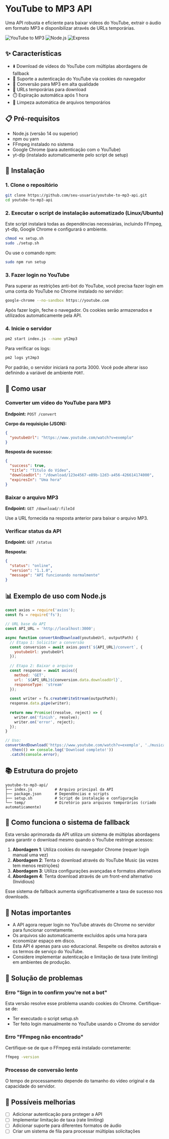 # YouTube to MP3 API

Uma API robusta e eficiente para baixar vídeos do YouTube, extrair o áudio em formato MP3 e disponibilizar através de URLs temporárias.

![YouTube to MP3](https://img.shields.io/badge/YouTube-MP3-red)
![Node.js](https://img.shields.io/badge/Node.js-14%2B-green)
![Express](https://img.shields.io/badge/Express-4.x-blue)

## ✨ Características

- ⬇️ Download de vídeos do YouTube com múltiplas abordagens de fallback
- 🍪 Suporte a autenticação do YouTube via cookies do navegador
- 🎵 Conversão para MP3 em alta qualidade
- 🔗 URLs temporárias para download
- ⏱️ Expiração automática após 1 hora
- 🧹 Limpeza automática de arquivos temporários

## 📋 Pré-requisitos

- Node.js (versão 14 ou superior)
- npm ou yarn
- FFmpeg instalado no sistema
- Google Chrome (para autenticação com o YouTube)
- yt-dlp (instalado automaticamente pelo script de setup)

## 🔧 Instalação

### 1. Clone o repositório

```bash
git clone https://github.com/seu-usuario/youtube-to-mp3-api.git
cd youtube-to-mp3-api
```

### 2. Executar o script de instalação automatizado (Linux/Ubuntu)

Este script instalará todas as dependências necessárias, incluindo FFmpeg, yt-dlp, Google Chrome e configurará o ambiente.

```bash
chmod +x setup.sh
sudo ./setup.sh
```

Ou use o comando npm:

```bash
sudo npm run setup
```

### 3. Fazer login no YouTube

Para superar as restrições anti-bot do YouTube, você precisa fazer login em uma conta do YouTube no Chrome instalado no servidor:

```bash
google-chrome --no-sandbox https://youtube.com
```

Após fazer login, feche o navegador. Os cookies serão armazenados e utilizados automaticamente pela API.

### 4. Inicie o servidor

```bash
pm2 start index.js --name yt2mp3
```

Para verificar os logs:

```bash
pm2 logs yt2mp3
```

Por padrão, o servidor iniciará na porta 3000. Você pode alterar isso definindo a variável de ambiente `PORT`.

## 📝 Como usar

### Converter um vídeo do YouTube para MP3

**Endpoint:** `POST /convert`

**Corpo da requisição (JSON):**
```json
{
  "youtubeUrl": "https://www.youtube.com/watch?v=exemplo"
}
```

**Resposta de sucesso:**
```json
{
  "success": true,
  "title": "Título do Vídeo",
  "downloadUrl": "/download/123e4567-e89b-12d3-a456-426614174000",
  "expiresIn": "Uma hora"
}
```

### Baixar o arquivo MP3

**Endpoint:** `GET /download/:fileId`

Use a URL fornecida na resposta anterior para baixar o arquivo MP3.

### Verificar status da API

**Endpoint:** `GET /status`

**Resposta:**
```json
{
  "status": "online",
  "version": "1.1.0",
  "message": "API funcionando normalmente"
}
```

## 📊 Exemplo de uso com Node.js

```javascript
const axios = require('axios');
const fs = require('fs');

// URL base da API
const API_URL = 'http://localhost:3000';

async function convertAndDownload(youtubeUrl, outputPath) {
  // Etapa 1: Solicitar a conversão
  const conversion = await axios.post(`${API_URL}/convert`, {
    youtubeUrl: youtubeUrl
  });
  
  // Etapa 2: Baixar o arquivo
  const response = await axios({
    method: 'GET',
    url: `${API_URL}${conversion.data.downloadUrl}`,
    responseType: 'stream'
  });
  
  const writer = fs.createWriteStream(outputPath);
  response.data.pipe(writer);
  
  return new Promise((resolve, reject) => {
    writer.on('finish', resolve);
    writer.on('error', reject);
  });
}

// Uso:
convertAndDownload('https://www.youtube.com/watch?v=exemplo', './musica.mp3')
  .then(() => console.log('Download completo!'))
  .catch(console.error);
```

## 📚 Estrutura do projeto

```
youtube-to-mp3-api/
├── index.js          # Arquivo principal da API
├── package.json      # Dependências e scripts
├── setup.sh          # Script de instalação e configuração
└── temp/             # Diretório para arquivos temporários (criado automaticamente)
```

## 🔄 Como funciona o sistema de fallback

Esta versão aprimorada da API utiliza um sistema de múltiplas abordagens para garantir o download mesmo quando o YouTube restringe acessos:

1. **Abordagem 1**: Utiliza cookies do navegador Chrome (requer login manual uma vez)
2. **Abordagem 2**: Tenta o download através do YouTube Music (às vezes tem menos restrições)
3. **Abordagem 3**: Utiliza configurações avançadas e formatos alternativos
4. **Abordagem 4**: Tenta download através de um front-end alternativo (Invidious)

Esse sistema de fallback aumenta significativamente a taxa de sucesso nos downloads.

## 📝 Notas importantes

- A API agora requer login no YouTube através do Chrome no servidor para funcionar corretamente.
- Os arquivos são automaticamente excluídos após uma hora para economizar espaço em disco.
- Esta API é apenas para uso educacional. Respeite os direitos autorais e os termos de serviço do YouTube.
- Considere implementar autenticação e limitação de taxa (rate limiting) em ambientes de produção.

## 🔧 Solução de problemas

### Erro "Sign in to confirm you're not a bot"
Esta versão resolve esse problema usando cookies do Chrome. Certifique-se de:
- Ter executado o script setup.sh
- Ter feito login manualmente no YouTube usando o Chrome do servidor

### Erro "FFmpeg não encontrado"
Certifique-se de que o FFmpeg está instalado corretamente:
```bash
ffmpeg -version
```

### Processo de conversão lento
O tempo de processamento depende do tamanho do vídeo original e da capacidade do servidor.

## 🚀 Possíveis melhorias

- [ ] Adicionar autenticação para proteger a API
- [ ] Implementar limitação de taxa (rate limiting)
- [ ] Adicionar suporte para diferentes formatos de áudio
- [ ] Criar um sistema de fila para processar múltiplas solicitações
